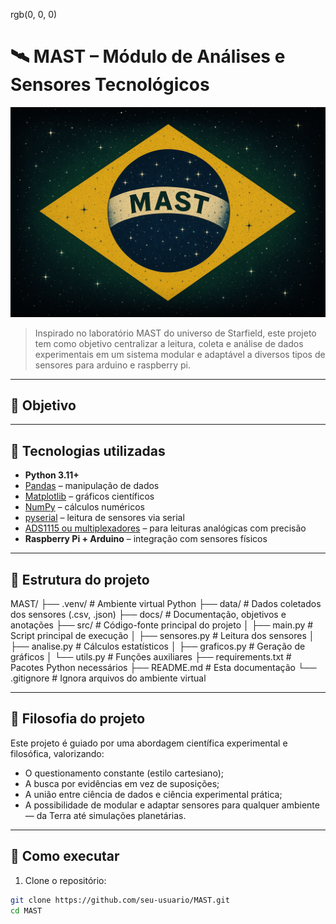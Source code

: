 rgb(0, 0, 0)

# 🛰️ MAST – Módulo de Análises e Sensores Tecnológicos
![Logo do MAST(Modulo de Analise de Sensores Técnologicos)](MAST.png)

> Inspirado no laboratório MAST do universo de Starfield, este projeto tem como objetivo centralizar a leitura, coleta e análise de dados experimentais em um sistema modular e adaptável a diversos tipos de sensores para arduino e raspberry pi.

---

## 📌 Objetivo

[^1]: Criar um sistema completo e modular capaz de:

[^1]: Coletar dados em tempo real de sensores analógicos ou digitais (como pH, corrente, voltagem, temperatura, gases voláteis);
[^2]: Registrar e salvar automaticamente os dados para posterior análise;
[^3]: Gerar gráficos e relatórios com base nas medições;
[^4]: Aplicar estatísticas descritivas e análises para detectar padrões ou anomalias;
[^5]: Simular ambientes extremos e registrar o comportamento químico das amostras.

---

## 🧰 Tecnologias utilizadas

- **Python 3.11+**
- [Pandas](https://pandas.pydata.org/) – manipulação de dados
- [Matplotlib](https://matplotlib.org/) – gráficos científicos
- [NumPy](https://numpy.org/) – cálculos numéricos
- [pyserial](https://pythonhosted.org/pyserial/) – leitura de sensores via serial
- [ADS1115 ou multiplexadores](https://www.adafruit.com/product/1085) – para leituras analógicas com precisão
- **Raspberry Pi + Arduino** – integração com sensores físicos

---

## 🧪 Estrutura do projeto

MAST/
├── .venv/ # Ambiente virtual Python
├── data/ # Dados coletados dos sensores (.csv, .json)
├── docs/ # Documentação, objetivos e anotações
├── src/ # Código-fonte principal do projeto
│ ├── main.py # Script principal de execução
│ ├── sensores.py # Leitura dos sensores
│ ├── analise.py # Cálculos estatísticos
│ ├── graficos.py # Geração de gráficos
│ └── utils.py # Funções auxiliares
├── requirements.txt # Pacotes Python necessários
├── README.md # Esta documentação
└── .gitignore # Ignora arquivos do ambiente virtual

---

## 🧠 Filosofia do projeto

Este projeto é guiado por uma abordagem científica experimental e filosófica, valorizando:

- O questionamento constante (estilo cartesiano);
- A busca por evidências em vez de suposições;
- A união entre ciência de dados e ciência experimental prática;
- A possibilidade de modular e adaptar sensores para qualquer ambiente — da Terra até simulações planetárias.

---

## 🚀 Como executar

1. Clone o repositório:

```bash
git clone https://github.com/seu-usuario/MAST.git
cd MAST

